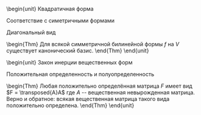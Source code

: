 \begin{unit}
Квадратичная форма

Соответствие с симетричными формами

Диагональный вид

\begin{Thm}
Для всякой симметричной билинейной формы $f$ на $V$ существует канонический базис.
\end{Thm}
\end{unit}

\begin{unit}
Закон инерции вещественных форм

Положительная определенность и полуопределенность

\begin{Thm}
Любая положительно определённая матрица $F$ имеет вид $F = \transposed{A}A$ где $A$ -- вещественная невырожденная
матрица. Верно и обратное: всякая вещественная матрица такого вида положительно определена.
\end{Thm}
\end{unit}
